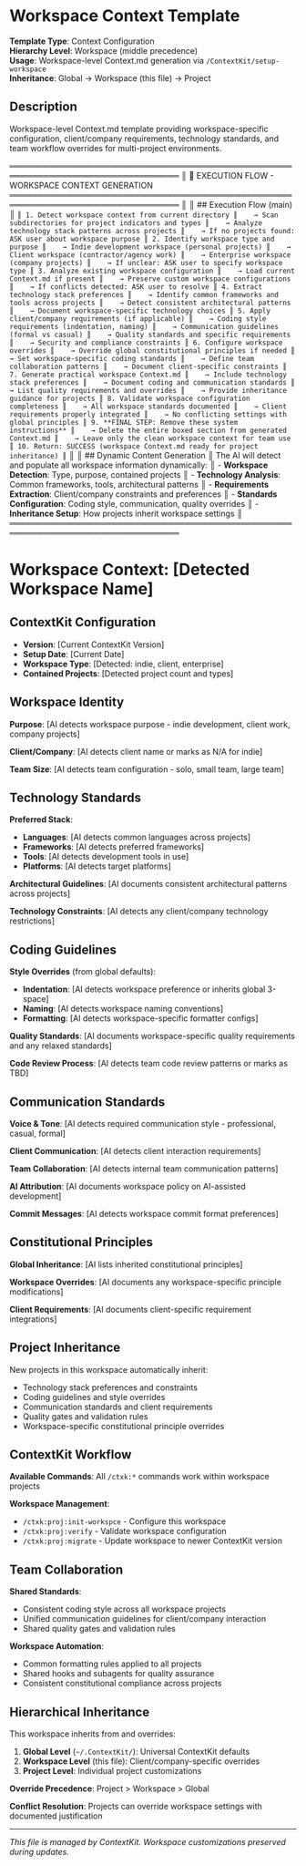 # Workspace Context Template

**Template Type**: Context Configuration  
**Hierarchy Level**: Workspace (middle precedence)  
**Usage**: Workspace-level Context.md generation via `/ContextKit/setup-workspace`  
**Inheritance**: Global → Workspace (this file) → Project

## Description
Workspace-level Context.md template providing workspace-specific configuration, client/company requirements, technology standards, and team workflow overrides for multi-project environments.

════════════════════════════════════════════════════════════════════════════════
║ 🤖 EXECUTION FLOW - WORKSPACE CONTEXT GENERATION
════════════════════════════════════════════════════════════════════════════════
║
║ ## Execution Flow (main)
║ ```
║ 1. Detect workspace context from current directory
║    → Scan subdirectories for project indicators and types
║    → Analyze technology stack patterns across projects
║    → If no projects found: ASK user about workspace purpose
║ 2. Identify workspace type and purpose
║    → Indie development workspace (personal projects)
║    → Client workspace (contractor/agency work)
║    → Enterprise workspace (company projects)
║    → If unclear: ASK user to specify workspace type
║ 3. Analyze existing workspace configuration
║    → Load current Context.md if present
║    → Preserve custom workspace configurations
║    → If conflicts detected: ASK user to resolve
║ 4. Extract technology stack preferences
║    → Identify common frameworks and tools across projects
║    → Detect consistent architectural patterns
║    → Document workspace-specific technology choices
║ 5. Apply client/company requirements (if applicable)
║    → Coding style requirements (indentation, naming)
║    → Communication guidelines (formal vs casual)
║    → Quality standards and specific requirements
║    → Security and compliance constraints
║ 6. Configure workspace overrides
║    → Override global constitutional principles if needed
║    → Set workspace-specific coding standards
║    → Define team collaboration patterns
║    → Document client-specific constraints
║ 7. Generate practical workspace Context.md
║    → Include technology stack preferences
║    → Document coding and communication standards
║    → List quality requirements and overrides
║    → Provide inheritance guidance for projects
║ 8. Validate workspace configuration completeness
║    → All workspace standards documented
║    → Client requirements properly integrated
║    → No conflicting settings with global principles
║ 9. **FINAL STEP: Remove these system instructions**
║    → Delete the entire boxed section from generated Context.md
║    → Leave only the clean workspace context for team use
║ 10. Return: SUCCESS (workspace Context.md ready for project inheritance)
║ ```
║
║ ## Dynamic Content Generation
║ The AI will detect and populate all workspace information dynamically:
║ - **Workspace Detection**: Type, purpose, contained projects
║ - **Technology Analysis**: Common frameworks, tools, architectural patterns
║ - **Requirements Extraction**: Client/company constraints and preferences
║ - **Standards Configuration**: Coding style, communication, quality overrides
║ - **Inheritance Setup**: How projects inherit workspace settings
║
════════════════════════════════════════════════════════════════════════════════

# Workspace Context: [Detected Workspace Name]

## ContextKit Configuration
- **Version**: [Current ContextKit Version]
- **Setup Date**: [Current Date]
- **Workspace Type**: [Detected: indie, client, enterprise]
- **Contained Projects**: [Detected project count and types]

## Workspace Identity

**Purpose**: [AI detects workspace purpose - indie development, client work, company projects]

**Client/Company**: [AI detects client name or marks as N/A for indie]

**Team Size**: [AI detects team configuration - solo, small team, large team]

## Technology Standards

**Preferred Stack**:
- **Languages**: [AI detects common languages across projects]
- **Frameworks**: [AI detects preferred frameworks]
- **Tools**: [AI detects development tools in use]
- **Platforms**: [AI detects target platforms]

**Architectural Guidelines**:
[AI documents consistent architectural patterns across projects]

**Technology Constraints**:
[AI detects any client/company technology restrictions]

## Coding Guidelines

**Style Overrides** (from global defaults):
- **Indentation**: [AI detects workspace preference or inherits global 3-space]
- **Naming**: [AI detects workspace naming conventions]
- **Formatting**: [AI detects workspace-specific formatter configs]

**Quality Standards**:
[AI documents workspace-specific quality requirements and any relaxed standards]

**Code Review Process**:
[AI detects team code review patterns or marks as TBD]

## Communication Standards

**Voice & Tone**: [AI detects required communication style - professional, casual, formal]

**Client Communication**: [AI detects client interaction requirements]

**Team Collaboration**: [AI detects internal team communication patterns]

**AI Attribution**: [AI documents workspace policy on AI-assisted development]

**Commit Messages**: [AI detects workspace commit format preferences]

## Constitutional Principles

**Global Inheritance**: [AI lists inherited constitutional principles]

**Workspace Overrides**: [AI documents any workspace-specific principle modifications]

**Client Requirements**: [AI documents client-specific requirement integrations]

## Project Inheritance

New projects in this workspace automatically inherit:
- Technology stack preferences and constraints
- Coding guidelines and style overrides  
- Communication standards and client requirements
- Quality gates and validation rules
- Workspace-specific constitutional principle overrides

## ContextKit Workflow

**Available Commands**: All `/ctxk:*` commands work within workspace projects

**Workspace Management**:
- `/ctxk:proj:init-workspce` - Configure this workspace
- `/ctxk:proj:verify` - Validate workspace configuration
- `/ctxk:proj:migrate` - Update workspace to newer ContextKit version

## Team Collaboration

**Shared Standards**:
- Consistent coding style across all workspace projects
- Unified communication guidelines for client/company interaction
- Shared quality gates and validation rules

**Workspace Automation**:
- Common formatting rules applied to all projects
- Shared hooks and subagents for quality assurance
- Consistent constitutional compliance across projects

## Hierarchical Inheritance

This workspace inherits from and overrides:
1. **Global Level** (`~/.ContextKit/`): Universal ContextKit defaults
2. **Workspace Level** (this file): Client/company-specific overrides
3. **Project Level**: Individual project customizations

**Override Precedence**: Project > Workspace > Global

**Conflict Resolution**: Projects can override workspace settings with documented justification

---
*This file is managed by ContextKit. Workspace customizations preserved during updates.*